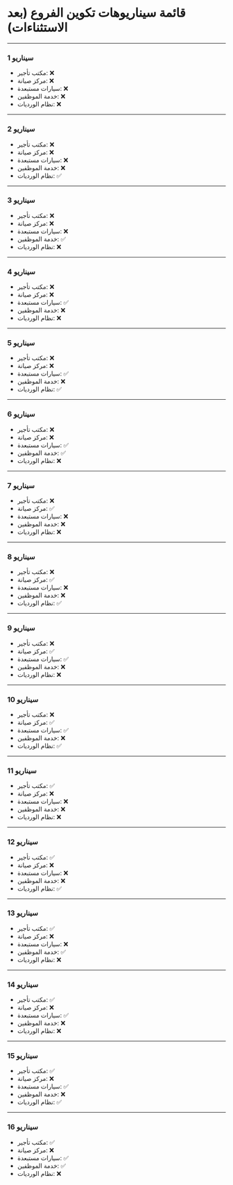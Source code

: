 # قائمة سيناريوهات تكوين الفروع (بعد الاستثناءات)



---

### سيناريو 1
- مكتب تأجير: ❌
- مركز صيانة: ❌
- سيارات مستبعدة: ❌
- خدمة الموظفين: ❌
- نظام الورديات: ❌

---

### سيناريو 2
- مكتب تأجير: ❌
- مركز صيانة: ❌
- سيارات مستبعدة: ❌
- خدمة الموظفين: ❌
- نظام الورديات: ✅

---

### سيناريو 3
- مكتب تأجير: ❌
- مركز صيانة: ❌
- سيارات مستبعدة: ❌
- خدمة الموظفين: ✅
- نظام الورديات: ❌

---

### سيناريو 4
- مكتب تأجير: ❌
- مركز صيانة: ❌
- سيارات مستبعدة: ✅
- خدمة الموظفين: ❌
- نظام الورديات: ❌

---

### سيناريو 5
- مكتب تأجير: ❌
- مركز صيانة: ❌
- سيارات مستبعدة: ✅
- خدمة الموظفين: ❌
- نظام الورديات: ✅

---

### سيناريو 6
- مكتب تأجير: ❌
- مركز صيانة: ❌
- سيارات مستبعدة: ✅
- خدمة الموظفين: ✅
- نظام الورديات: ❌

---

### سيناريو 7
- مكتب تأجير: ❌
- مركز صيانة: ✅
- سيارات مستبعدة: ❌
- خدمة الموظفين: ❌
- نظام الورديات: ❌

---

### سيناريو 8
- مكتب تأجير: ❌
- مركز صيانة: ✅
- سيارات مستبعدة: ❌
- خدمة الموظفين: ❌
- نظام الورديات: ✅

---

### سيناريو 9
- مكتب تأجير: ❌
- مركز صيانة: ✅
- سيارات مستبعدة: ✅
- خدمة الموظفين: ❌
- نظام الورديات: ❌

---

### سيناريو 10
- مكتب تأجير: ❌
- مركز صيانة: ✅
- سيارات مستبعدة: ✅
- خدمة الموظفين: ❌
- نظام الورديات: ✅

---

### سيناريو 11
- مكتب تأجير: ✅
- مركز صيانة: ❌
- سيارات مستبعدة: ❌
- خدمة الموظفين: ❌
- نظام الورديات: ❌

---

### سيناريو 12
- مكتب تأجير: ✅
- مركز صيانة: ❌
- سيارات مستبعدة: ❌
- خدمة الموظفين: ❌
- نظام الورديات: ✅

---

### سيناريو 13
- مكتب تأجير: ✅
- مركز صيانة: ❌
- سيارات مستبعدة: ❌
- خدمة الموظفين: ✅
- نظام الورديات: ❌

---

### سيناريو 14
- مكتب تأجير: ✅
- مركز صيانة: ❌
- سيارات مستبعدة: ✅
- خدمة الموظفين: ❌
- نظام الورديات: ❌

---

### سيناريو 15
- مكتب تأجير: ✅
- مركز صيانة: ❌
- سيارات مستبعدة: ✅
- خدمة الموظفين: ❌
- نظام الورديات: ✅

---

### سيناريو 16
- مكتب تأجير: ✅
- مركز صيانة: ❌
- سيارات مستبعدة: ✅
- خدمة الموظفين: ✅
- نظام الورديات: ❌ 